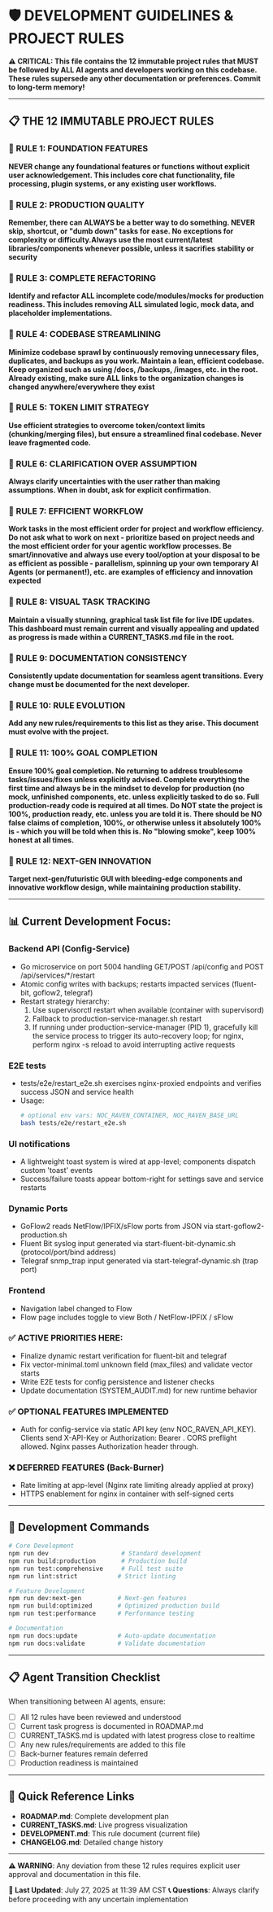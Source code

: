 # 🛡️ DEVELOPMENT GUIDELINES & PROJECT RULES

**⚠️ CRITICAL: This file contains the 12 immutable project rules that MUST be followed by ALL AI agents and developers working on this codebase. These rules supersede any other documentation or preferences. Commit to long-term memory!**

---

## 📋 THE 12 IMMUTABLE PROJECT RULES

### 🔴 RULE 1: FOUNDATION FEATURES
**NEVER change any foundational features or functions without explicit user acknowledgement. This includes core chat functionality, file processing, plugin systems, or any existing user workflows.**

### 🔴 RULE 2: PRODUCTION QUALITY
**Remember, there can ALWAYS be a better way to do something. NEVER skip, shortcut, or "dumb down" tasks for ease. No exceptions for complexity or difficulty.Always use the most current/latest libraries/components whenever possible, unless it sacrifies stability or security**

### 🔴 RULE 3: COMPLETE REFACTORING
**Identify and refactor ALL incomplete code/modules/mocks for production readiness. This includes removing ALL simulated logic, mock data, and placeholder implementations.**

### 🔴 RULE 4: CODEBASE STREAMLINING
**Minimize codebase sprawl by continuously removing unnecessary files, duplicates, and backups as you work. Maintain a lean, efficient codebase. Keep organized such as using /docs, /backups, /images, etc. in the root. Already existing, make sure ALL links to the organization changes is changed anywhere/everywhere they exist**

### 🔴 RULE 5: TOKEN LIMIT STRATEGY
**Use efficient strategies to overcome token/context limits (chunking/merging files), but ensure a streamlined final codebase. Never leave fragmented code.**

### 🔴 RULE 6: CLARIFICATION OVER ASSUMPTION
**Always clarify uncertainties with the user rather than making assumptions. When in doubt, ask for explicit confirmation.**

### 🔴 RULE 7: EFFICIENT WORKFLOW
**Work tasks in the most efficient order for project and workflow efficiency. Do not ask what to work on next - prioritize based on project needs and the most efficient order for your agentic workflow processes. Be smart/innovative and always use every tool/option at your disposal to be as efficient as possible - parallelism, spinning up your own temporary AI Agents (or permanent!), etc. are examples of efficiency and innovation expected**

### 🔴 RULE 8: VISUAL TASK TRACKING
**Maintain a visually stunning, graphical task list file for live IDE updates. This dashboard must remain current and visually appealing and updated as progress is made within a CURRENT_TASKS.md file in the root.**

### 🔴 RULE 9: DOCUMENTATION CONSISTENCY
**Consistently update documentation for seamless agent transitions. Every change must be documented for the next developer.**

### 🔴 RULE 10: RULE EVOLUTION
**Add any new rules/requirements to this list as they arise. This document must evolve with the project.**

### 🔴 RULE 11: 100% GOAL COMPLETION
**Ensure 100% goal completion. No returning to address troublesome tasks/issues/fixes unless explicitly advised. Complete everything the first time and always be in the mindset to develop for production (no mock, unfinished components, etc. unless explicitly tasked to do so. Full production-ready code is required at all times. Do NOT state the project is 100%, production ready, etc. unless you are told it is. There should be NO false claims of completion, 100%, or otherwise unless it absolutely 100% is - which you will be told when this is. No "blowing smoke", keep 100% honest at all times.**

### 🔴 RULE 12: NEXT-GEN INNOVATION
**Target next-gen/futuristic GUI with bleeding-edge components and innovative workflow design, while maintaining production stability.**

---

## 📊 Current Development Focus:

### Backend API (Config-Service)
- Go microservice on port 5004 handling GET/POST /api/config and POST /api/services/*/restart
- Atomic config writes with backups; restarts impacted services (fluent-bit, goflow2, telegraf)
- Restart strategy hierarchy:
  1) Use supervisorctl restart <service> when available (container with supervisord)
  2) Fallback to production-service-manager.sh restart <service>
  3) If running under production-service-manager (PID 1), gracefully kill the service process to trigger its auto-recovery loop; for nginx, perform nginx -s reload to avoid interrupting active requests

### E2E tests
- tests/e2e/restart_e2e.sh exercises nginx-proxied endpoints and verifies success JSON and service health
- Usage:
  ```bash
  # optional env vars: NOC_RAVEN_CONTAINER, NOC_RAVEN_BASE_URL
  bash tests/e2e/restart_e2e.sh
  ```

### UI notifications
- A lightweight toast system is wired at app-level; components dispatch custom 'toast' events
- Success/failure toasts appear bottom-right for settings save and service restarts

### Dynamic Ports
- GoFlow2 reads NetFlow/IPFIX/sFlow ports from JSON via start-goflow2-production.sh
- Fluent Bit syslog input generated via start-fluent-bit-dynamic.sh (protocol/port/bind address)
- Telegraf snmp_trap input generated via start-telegraf-dynamic.sh (trap port)

### Frontend
- Navigation label changed to Flow
- Flow page includes toggle to view Both / NetFlow-IPFIX / sFlow

### ✅ ACTIVE PRIORITIES HERE:
- Finalize dynamic restart verification for fluent-bit and telegraf
- Fix vector-minimal.toml unknown field (max_files) and validate vector starts
- Write E2E tests for config persistence and listener checks
- Update documentation (SYSTEM_AUDIT.md) for new runtime behavior

### ✅ OPTIONAL FEATURES IMPLEMENTED
- Auth for config-service via static API key (env NOC_RAVEN_API_KEY). Clients send X-API-Key or Authorization: Bearer <key>. CORS preflight allowed. Nginx passes Authorization header through.

### ❌ DEFERRED FEATURES (Back-Burner)
- Rate limiting at app-level (Nginx rate limiting already applied at proxy)
- HTTPS enablement for nginx in container with self-signed certs


---

## 🚀 Development Commands

```bash
# Core Development
npm run dev                    # Standard development
npm run build:production       # Production build
npm run test:comprehensive     # Full test suite
npm run lint:strict           # Strict linting

# Feature Development
npm run dev:next-gen          # Next-gen features
npm run build:optimized       # Optimized production build
npm run test:performance      # Performance testing

# Documentation
npm run docs:update           # Auto-update documentation
npm run docs:validate         # Validate documentation
```

---

## 📋 Agent Transition Checklist

When transitioning between AI agents, ensure:

- [ ] All 12 rules have been reviewed and understood
- [ ] Current task progress is documented in ROADMAP.md
- [ ] CURRENT_TASKS.md is updated with latest progress close to realtime
- [ ] Any new rules/requirements are added to this file
- [ ] Back-burner features remain deferred
- [ ] Production readiness is maintained

---

## 🔗 Quick Reference Links

- **ROADMAP.md**: Complete development plan
- **CURRENT_TASKS.md**: Live progress visualization
- **DEVELOPMENT.md**: This rule document (current file)
- **CHANGELOG.md**: Detailed change history

---

**⚠️ WARNING**: Any deviation from these 12 rules requires explicit user approval and documentation in this file.

**📅 Last Updated**: July 27, 2025 at 11:39 AM CST
**📞 Questions**: Always clarify before proceeding with any uncertain implementation
